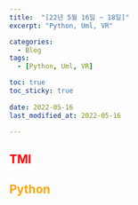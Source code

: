 ```yaml
---
title:  "[22년 5월 16일 ~ 18일]"
excerpt: "Python, Uml, VR"

categories:
  - Blog
tags:
  - [Python, Uml, VR]

toc: true
toc_sticky: true
 
date: 2022-05-16
last_modified_at: 2022-05-16

---
```

## <span style="color:red">TMI</span>

## <span style="color:orange">Python</span>
